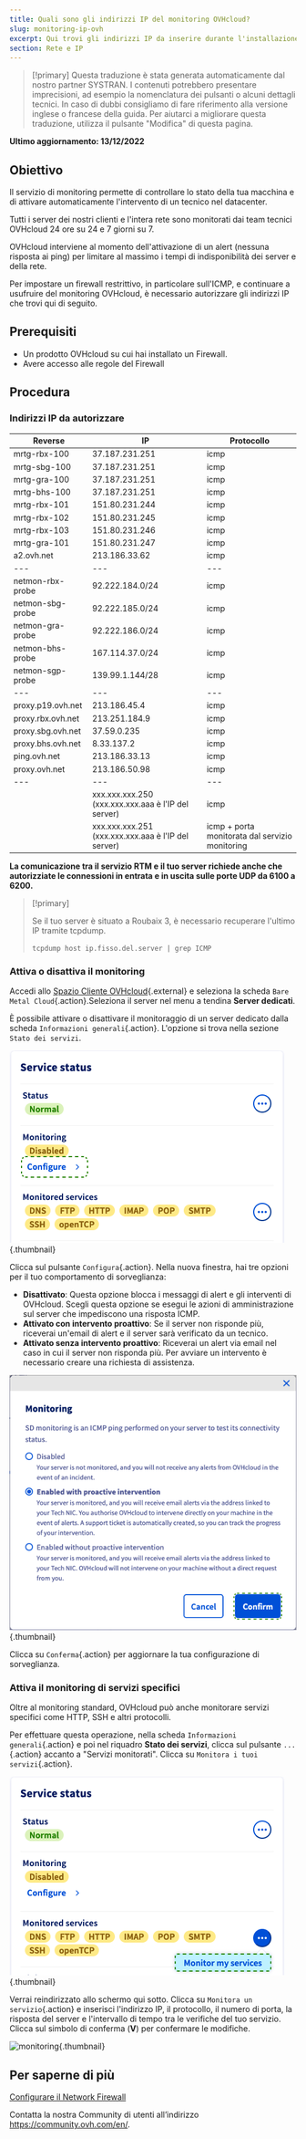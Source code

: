 ```yaml
---
title: Quali sono gli indirizzi IP del monitoring OVHcloud?
slug: monitoring-ip-ovh
excerpt: Qui trovi gli indirizzi IP da inserire durante l'installazione del firewall, in modo che il monitoring OVHcloud continui a funzionare sul tuo server.
section: Rete e IP
---
```


> [!primary]
> Questa traduzione è stata generata automaticamente dal nostro partner SYSTRAN. I contenuti potrebbero presentare imprecisioni, ad esempio la nomenclatura dei pulsanti o alcuni dettagli tecnici. In caso di dubbi consigliamo di fare riferimento alla versione inglese o francese della guida. Per aiutarci a migliorare questa traduzione, utilizza il pulsante "Modifica" di questa pagina.
>

**Ultimo aggiornamento: 13/12/2022**

## Obiettivo

Il servizio di monitoring permette di controllare lo stato della tua macchina e di attivare automaticamente l'intervento di un tecnico nel datacenter.

Tutti i server dei nostri clienti e l'intera rete sono monitorati dai team tecnici OVHcloud 24 ore su 24 e 7 giorni su 7.

OVHcloud interviene al momento dell'attivazione di un alert (nessuna risposta ai ping) per limitare al massimo i tempi di indisponibilità dei server e della rete.

Per impostare un firewall restrittivo, in particolare sull'ICMP, e continuare a usufruire del monitoring OVHcloud, è necessario autorizzare gli indirizzi IP che trovi qui di seguito.

## Prerequisiti

- Un prodotto OVHcloud su cui hai installato un Firewall.
- Avere accesso alle regole del Firewall

## Procedura

### Indirizzi IP da autorizzare

|Reverse|IP|Protocollo|
|---|---|---|
|mrtg-rbx-100|37.187.231.251|icmp|
|mrtg-sbg-100|37.187.231.251|icmp|
|mrtg-gra-100|37.187.231.251|icmp|
|mrtg-bhs-100|37.187.231.251|icmp|
|mrtg-rbx-101|151.80.231.244|icmp|
|mrtg-rbx-102|151.80.231.245|icmp|
|mrtg-rbx-103|151.80.231.246|icmp|
|mrtg-gra-101|151.80.231.247|icmp|
|a2.ovh.net|213.186.33.62|icmp|
|---|---|---|
|netmon-rbx-probe|92.222.184.0/24|icmp|
|netmon-sbg-probe|92.222.185.0/24|icmp|
|netmon-gra-probe|92.222.186.0/24|icmp|
|netmon-bhs-probe|167.114.37.0/24|icmp|
|netmon-sgp-probe|139.99.1.144/28|icmp|
|---|---|---|
|proxy.p19.ovh.net|213.186.45.4|icmp|
|proxy.rbx.ovh.net|213.251.184.9|icmp|
|proxy.sbg.ovh.net|37.59.0.235|icmp|
|proxy.bhs.ovh.net|8.33.137.2|icmp|
|ping.ovh.net|213.186.33.13|icmp|
|proxy.ovh.net|213.186.50.98|icmp|
|---|---|---|
||xxx.xxx.xxx.250 (xxx.xxx.xxx.aaa è l'IP del server)|icmp|
||xxx.xxx.xxx.251 (xxx.xxx.xxx.aaa è l'IP del server)|icmp + porta monitorata dal servizio monitoring|

**La comunicazione tra il servizio RTM e il tuo server richiede anche che autorizziate le connessioni in entrata e in uscita sulle porte UDP da 6100 a 6200.**

> [!primary]
>
> Se il tuo server è situato a Roubaix 3, è necessario recuperare l'ultimo IP tramite tcpdump.
>
> ```
> tcpdump host ip.fisso.del.server | grep ICMP
> ```
>

### Attiva o disattiva il monitoring

Accedi allo [Spazio Cliente OVHcloud](https://www.ovh.com/auth/?action=gotomanager&from=https://www.ovh.it/&ovhSubsidiary=it){.external} e seleziona la scheda `Bare Metal Cloud`{.action}.Seleziona il server nel menu a tendina **Server dedicati**.

È possibile attivare o disattivare il monitoraggio di un server dedicato dalla scheda `Informazioni generali`{.action}. L'opzione si trova nella sezione `Stato dei servizi`.

![Monitoring](images/monitoring-server.png){.thumbnail}

Clicca sul pulsante `Configura`{.action}. Nella nuova finestra, hai tre opzioni per il tuo comportamento di sorveglianza:

- **Disattivato**: Questa opzione blocca i messaggi di alert e gli interventi di OVHcloud. Scegli questa opzione se esegui le azioni di amministrazione sul server che impediscono una risposta ICMP.
- **Attivato con intervento proattivo**: Se il server non risponde più, riceverai un'email di alert e il server sarà verificato da un tecnico.
- **Attivato senza intervento proattivo**: Riceverai un alert via email nel caso in cui il server non risponda più. Per avviare un intervento è necessario creare una richiesta di assistenza.

![Monitoring](images/monitoring-server2.png){.thumbnail}

Clicca su `Conferma`{.action} per aggiornare la tua configurazione di sorveglianza.

### Attiva il monitoring di servizi specifici

Oltre al monitoring standard, OVHcloud può anche monitorare servizi specifici come HTTP, SSH e altri protocolli.

Per effettuare questa operazione, nella scheda `Informazioni generali`{.action} e poi nel riquadro **Stato dei servizi**, clicca sul pulsante `...`{.action} accanto a "Servizi monitorati". Clicca su `Monitora i tuoi servizi`{.action}.

![monitoring](images/monitoring02.png){.thumbnail}

Verrai reindirizzato allo schermo qui sotto. Clicca su `Monitora un servizio`{.action} e inserisci l'indirizzo IP, il protocollo, il numero di porta, la risposta del server e l'intervallo di tempo tra le verifiche del tuo servizio. Clicca sul simbolo di conferma (**V**) per confermare le modifiche.

![monitoring](images/monitoring3.png){.thumbnail}

## Per saperne di più

[Configurare il Network Firewall](../firewall-network/)

Contatta la nostra Community di utenti all’indirizzo <https://community.ovh.com/en/>.
